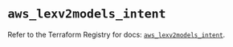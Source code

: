 # `aws_lexv2models_intent`

Refer to the Terraform Registry for docs: [`aws_lexv2models_intent`](https://registry.terraform.io/providers/hashicorp/aws/6.12.0/docs/resources/lexv2models_intent).
